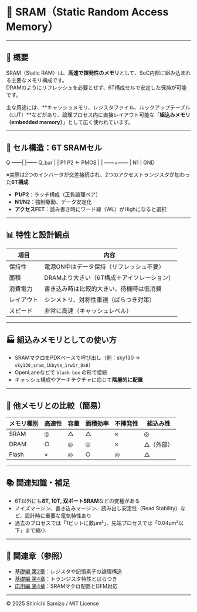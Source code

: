 # 🧠 SRAM（Static Random Access Memory）

---

## 📘 概要

SRAM（Static RAM）は、**高速で揮発性のメモリ**として、SoC内部に組み込まれる主要なメモリ構成です。  
DRAMのようにリフレッシュを必要とせず、6T構成セルで安定した保持が可能です。

主な用途には、**キャッシュメモリ、レジスタファイル、ルックアップテーブル（LUT）**などがあり、論理プロセス内に直接レイアウト可能な「**組込みメモリ（embedded memory）**」として広く使われています。

---

## 🔧 セル構造：6T SRAMセル
 Q ——|      |—— Q_bar
     |      |
    P1     P2     ← PMOS
     |      |
      ——+——
         |
        N1
         |
        GND

※実際は2つのインバータが交差接続され、2つのアクセストランジスタが加わった**6T構成**

- **P1/P2**：ラッチ構成（正負論理ペア）  
- **N1/N2**：強制駆動、データ安定化  
- **アクセスFET**：読み書き時にワード線（WL）がHighになると選択  

---

## 📊 特性と設計観点

| 項目 | 内容 |
|------|------|
| 保持性 | 電源ON中はデータ保持（リフレッシュ不要） |
| 面積 | DRAMより大きい（6T構成＋アイソレーション） |
| 消費電力 | 書き込み時は比較的大きい、待機時は低消費 |
| レイアウト | シンメトリ、対称性重視（ばらつき対策） |
| スピード | 非常に高速（キャッシュレベル） |

---

## 🏭 組込みメモリとしての使い方

- SRAMマクロをPDKベースで呼び出し（例：sky130 → `sky130_sram_1kbyte_1rw1r_8x8`）
- OpenLaneなどで `black-box` の形で接続
- キャッシュ構成やアーキテクチャに応じて**階層的に配置**

---

## 🔁 他メモリとの比較（簡易）

| メモリ種別 | 高速性 | 容量 | 面積効率 | 不揮発性 | 組込み性 |
|------------|--------|------|----------|----------|-----------|
| SRAM       | ◎      | △    | △        | ×        | ◎         |
| DRAM       | ○      | ◎    | ◎        | ×        | △（外部） |
| Flash      | ×      | ◎    | ○        | ◎        | △         |

---

## 📚 関連知識・補足

- 6T以外にも**8T, 10T, 双ポートSRAM**などの変種がある  
- ノイズマージン、書き込みマージン、読み出し安定性（Read Stability）など、設計時に重要な電気特性あり  
- 過去のプロセスでは「1ビットに数μm²」、先端プロセスでは「0.04μm²以下」まで縮小  

---

## 🔗 関連章（参照）

- [基礎編 第2章](../chapter2_comb_logic/)：レジスタや記憶素子の論理構造  
- [基礎編 第4章](../chapter4_mos_characteristics/)：トランジスタ特性とばらつき  
- [応用編 第4章](../d_chapter4_layout_optimization/)：SRAMマクロ配置とDFM対応  

---

© 2025 Shinichi Samizo / MIT License
